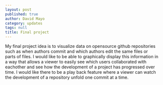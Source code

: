 ```yaml
---
layout: post
published: true
author: David Mayo
category: updates
tags: null
title: Final project
---
```


My final project idea is to visualize data on opensource github repositories such as when authors commit and which authors edit the same files or parts of files. I would like to be able to graphically display this information in a way that allows a viewer to easily see which users collaborated with eachother and see how the development of a project has progressed over time. I would like there to be a play back feature where a viewer can watch the development of a repository unfold one commit at a time.